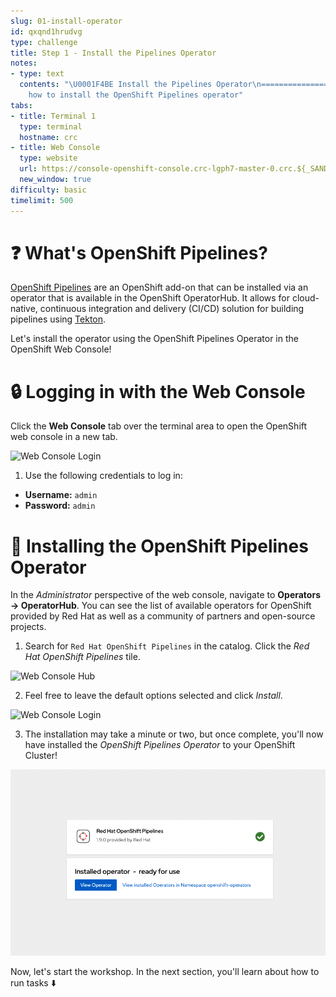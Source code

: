 ```yaml
---
slug: 01-install-operator
id: qxqnd1hrudvg
type: challenge
title: Step 1 - Install the Pipelines Operator
notes:
- type: text
  contents: "\U0001F4BE Install the Pipelines Operator\n=============================\n\nLearn
    how to install the OpenShift Pipelines operator"
tabs:
- title: Terminal 1
  type: terminal
  hostname: crc
- title: Web Console
  type: website
  url: https://console-openshift-console.crc-lgph7-master-0.crc.${_SANDBOX_ID}.instruqt.io
  new_window: true
difficulty: basic
timelimit: 500
---
```

❓ What's OpenShift Pipelines?
===============================

[OpenShift Pipelines](https://docs.openshift.com/container-platform/latest/cicd/pipelines/understanding-openshift-pipelines.html) are an OpenShift add-on that can be installed via an operator that is available in the OpenShift OperatorHub. It allows for cloud-native, continuous integration and delivery (CI/CD) solution for building pipelines using [Tekton](https://tekton.dev/).

Let's install the operator using the OpenShift Pipelines Operator in the OpenShift Web Console!

🔒 Logging in with the Web Console
===============================

Click the **Web Console** tab over the terminal area to open the OpenShift web console in a new tab.

![Web Console Login](https://raw.githubusercontent.com/openshift-instruqt/instruqt/master/assets/middleware/pipelines/web-console-login.png)

1. Use the following credentials to log in:

* **Username:** `admin`
* **Password:** `admin`

💾 Installing the OpenShift Pipelines Operator
===============================
In the _Administrator_ perspective of the web console, navigate to **Operators → OperatorHub**. You can see the list of available operators for OpenShift provided by Red Hat as well as a community of partners and open-source projects.

1. Search for `Red Hat OpenShift Pipelines` in the catalog. Click the _Red Hat OpenShift Pipelines_ tile.

![Web Console Hub](https://raw.githubusercontent.com/openshift-instruqt/instruqt/master/assets/middleware/pipelines/web-console-hub.png)

2. Feel free to leave the default options selected and click _Install_.

![Web Console Login](https://raw.githubusercontent.com/openshift-instruqt/instruqt/master/assets/middleware/pipelines/web-console-settings.png)

3. The installation may take a minute or two, but once complete, you'll now have installed the *OpenShift Pipelines Operator* to your OpenShift Cluster!

![Operator Installed](../assets/operator-installed.png)

Now, let's start the workshop. In the next section, you'll learn about how to run tasks ⬇️
